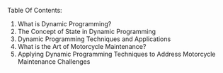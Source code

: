 Table Of Contents:

1. What is Dynamic Programming?
2. The Concept of State in Dynamic Programming
3. Dynamic Programming Techniques and Applications
4. What is the Art of Motorcycle Maintenance?
5. Applying Dynamic Programming Techniques to Address Motorcycle Maintenance Challenges